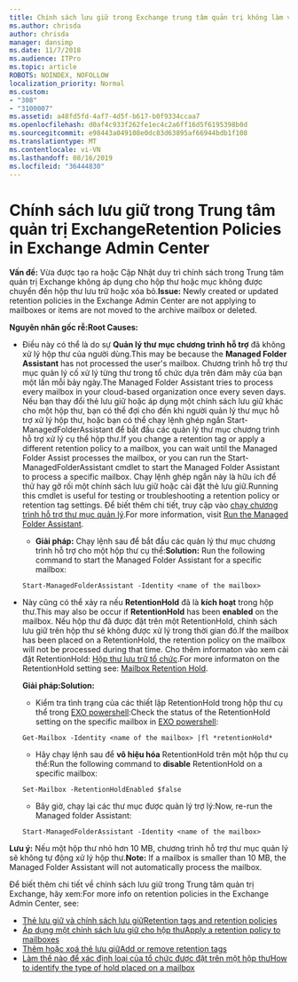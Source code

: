 ```yaml
---
title: Chính sách lưu giữ trong Exchange trung tâm quản trị không làm việc
ms.author: chrisda
author: chrisda
manager: dansimp
ms.date: 11/7/2018
ms.audience: ITPro
ms.topic: article
ROBOTS: NOINDEX, NOFOLLOW
localization_priority: Normal
ms.custom:
- "308"
- "3100007"
ms.assetid: a48fd5fd-4af7-4d5f-b617-b0f9334ccaa7
ms.openlocfilehash: d0af4c933f262fe1ec4c2a6ff16d5f6195398b0d
ms.sourcegitcommit: e98443a049108e0dc83d63895af66944bdb1f108
ms.translationtype: MT
ms.contentlocale: vi-VN
ms.lasthandoff: 08/16/2019
ms.locfileid: "36444830"
---
```

# <a name="retention-policies-in-exchange-admin-center"></a><span data-ttu-id="329b6-102">Chính sách lưu giữ trong Trung tâm quản trị Exchange</span><span class="sxs-lookup"><span data-stu-id="329b6-102">Retention Policies in Exchange Admin Center</span></span>

 <span data-ttu-id="329b6-103">**Vấn đề:** Vừa được tạo ra hoặc Cập Nhật duy trì chính sách trong Trung tâm quản trị Exchange không áp dụng cho hộp thư hoặc mục không được chuyển đến hộp thư lưu trữ hoặc xóa bỏ.</span><span class="sxs-lookup"><span data-stu-id="329b6-103">**Issue:** Newly created or updated retention policies in the Exchange Admin Center are not applying to mailboxes or items are not moved to the archive mailbox or deleted.</span></span> 
  
 <span data-ttu-id="329b6-104">**Nguyên nhân gốc rễ:**</span><span class="sxs-lookup"><span data-stu-id="329b6-104">**Root Causes:**</span></span>
  
- <span data-ttu-id="329b6-105">Điều này có thể là do sự **Quản lý thư mục chương trình hỗ trợ** đã không xử lý hộp thư của người dùng.</span><span class="sxs-lookup"><span data-stu-id="329b6-105">This may be because the **Managed Folder Assistant** has not processed the user's mailbox.</span></span> <span data-ttu-id="329b6-106">Chương trình hỗ trợ thư mục quản lý cố xử lý từng thư trong tổ chức dựa trên đám mây của bạn một lần mỗi bảy ngày.</span><span class="sxs-lookup"><span data-stu-id="329b6-106">The Managed Folder Assistant tries to process every mailbox in your cloud-based organization once every seven days.</span></span> <span data-ttu-id="329b6-107">Nếu bạn thay đổi thẻ lưu giữ hoặc áp dụng một chính sách lưu giữ khác cho một hộp thư, bạn có thể đợi cho đến khi người quản lý thư mục hỗ trợ xử lý hộp thư, hoặc bạn có thể chạy lệnh ghép ngắn Start-ManagedFolderAssistant để bắt đầu các quản lý thư mục chương trình hỗ trợ xử lý cụ thể hộp thư.</span><span class="sxs-lookup"><span data-stu-id="329b6-107">If you change a retention tag or apply a different retention policy to a mailbox, you can wait until the Managed Folder Assist processes the mailbox, or you can run the Start-ManagedFolderAssistant cmdlet to start the Managed Folder Assistant to process a specific mailbox.</span></span> <span data-ttu-id="329b6-108">Chạy lệnh ghép ngắn này là hữu ích để thử hay gỡ rối một chính sách lưu giữ hoặc cài đặt thẻ lưu giữ.</span><span class="sxs-lookup"><span data-stu-id="329b6-108">Running this cmdlet is useful for testing or troubleshooting a retention policy or retention tag settings.</span></span> <span data-ttu-id="329b6-109">Để biết thêm chi tiết, truy cập vào [chạy chương trình hỗ trợ thư mục quản lý](https://msdn.microsoft.com/library/gg271153%28v=exchsrvcs.149%29.aspx#managedfolderassist).</span><span class="sxs-lookup"><span data-stu-id="329b6-109">For more information, visit [Run the Managed Folder Assistant](https://msdn.microsoft.com/library/gg271153%28v=exchsrvcs.149%29.aspx#managedfolderassist).</span></span>
    
  - <span data-ttu-id="329b6-110">**Giải pháp:** Chạy lệnh sau để bắt đầu các quản lý thư mục chương trình hỗ trợ cho một hộp thư cụ thể:</span><span class="sxs-lookup"><span data-stu-id="329b6-110">**Solution:** Run the following command to start the Managed Folder Assistant for a specific mailbox:</span></span>
    
  ```
  Start-ManagedFolderAssistant -Identity <name of the mailbox>
  ```

- <span data-ttu-id="329b6-111">Này cũng có thể xảy ra nếu **RetentionHold** đã là **kích hoạt** trong hộp thư.</span><span class="sxs-lookup"><span data-stu-id="329b6-111">This may also be occur if **RetentionHold** has been **enabled** on the mailbox.</span></span> <span data-ttu-id="329b6-112">Nếu hộp thư đã được đặt trên một RetentionHold, chính sách lưu giữ trên hộp thư sẽ không được xử lý trong thời gian đó.</span><span class="sxs-lookup"><span data-stu-id="329b6-112">If the mailbox has been placed on a RetentionHold, the retention policy on the mailbox will not be processed during that time.</span></span> <span data-ttu-id="329b6-113">Cho thêm informaton vào xem cài đặt RetentionHold: [Hộp thư lưu trữ tổ chức](https://docs.microsoft.com/exchange/security-and-compliance/messaging-records-management/mailbox-retention-hold).</span><span class="sxs-lookup"><span data-stu-id="329b6-113">For more informaton on the RetentionHold setting see: [Mailbox Retention Hold](https://docs.microsoft.com/exchange/security-and-compliance/messaging-records-management/mailbox-retention-hold).</span></span>
    
    <span data-ttu-id="329b6-114">**Giải pháp:**</span><span class="sxs-lookup"><span data-stu-id="329b6-114">**Solution:**</span></span>
    
  - <span data-ttu-id="329b6-115">Kiểm tra tình trạng của các thiết lập RetentionHold trong hộp thư cụ thể trong [EXO powershell](https://docs.microsoft.com/powershell/exchange/exchange-online/connect-to-exchange-online-powershell/connect-to-exchange-online-powershell?view=exchange-ps):</span><span class="sxs-lookup"><span data-stu-id="329b6-115">Check the status of the RetentionHold setting on the specific mailbox in [EXO powershell](https://docs.microsoft.com/powershell/exchange/exchange-online/connect-to-exchange-online-powershell/connect-to-exchange-online-powershell?view=exchange-ps):</span></span>
    
  ```
  Get-Mailbox -Identity <name of the mailbox> |fl *retentionHold*
  ```

  - <span data-ttu-id="329b6-116">Hãy chạy lệnh sau để **vô hiệu hóa** RetentionHold trên một hộp thư cụ thể:</span><span class="sxs-lookup"><span data-stu-id="329b6-116">Run the following command to **disable** RetentionHold on a specific mailbox:</span></span>
    
  ```
  Set-Mailbox -RetentionHoldEnabled $false
  ```

  - <span data-ttu-id="329b6-117">Bây giờ, chạy lại các thư mục được quản lý trợ lý:</span><span class="sxs-lookup"><span data-stu-id="329b6-117">Now, re-run the Managed folder Assistant:</span></span>
    
  ```
  Start-ManagedFolderAssistant -Identity <name of the mailbox>
  ```

 <span data-ttu-id="329b6-118">**Lưu ý:** Nếu một hộp thư nhỏ hơn 10 MB, chương trình hỗ trợ thư mục quản lý sẽ không tự động xử lý hộp thư.</span><span class="sxs-lookup"><span data-stu-id="329b6-118">**Note:** If a mailbox is smaller than 10 MB, the Managed Folder Assistant will not automatically process the mailbox.</span></span>
 
<span data-ttu-id="329b6-119">Để biết thêm chi tiết về chính sách lưu giữ trong Trung tâm quản trị Exchange, hãy xem:</span><span class="sxs-lookup"><span data-stu-id="329b6-119">For more info on retention policies in the Exchange Admin Center, see:</span></span>
- [<span data-ttu-id="329b6-120">Thẻ lưu giữ và chính sách lưu giữ</span><span class="sxs-lookup"><span data-stu-id="329b6-120">Retention tags and retention policies</span></span>](https://docs.microsoft.com/en-us/exchange/security-and-compliance/messaging-records-management/retention-tags-and-policies)
- [<span data-ttu-id="329b6-121">Áp dụng một chính sách lưu giữ cho hộp thư</span><span class="sxs-lookup"><span data-stu-id="329b6-121">Apply a retention policy to mailboxes</span></span>](https://docs.microsoft.com/en-us/exchange/security-and-compliance/messaging-records-management/apply-retention-policy)
- [<span data-ttu-id="329b6-122">Thêm hoặc xoá thẻ lưu giữ</span><span class="sxs-lookup"><span data-stu-id="329b6-122">Add or remove retention tags</span></span>](https://docs.microsoft.com/en-us/exchange/security-and-compliance/messaging-records-management/add-or-remove-retention-tags)
- [<span data-ttu-id="329b6-123">Làm thế nào để xác định loại của tổ chức được đặt trên một hộp thư</span><span class="sxs-lookup"><span data-stu-id="329b6-123">How to identify the type of hold placed on a mailbox</span></span>](https://docs.microsoft.com/en-us/office365/securitycompliance/identify-a-hold-on-an-exchange-online-mailbox)
